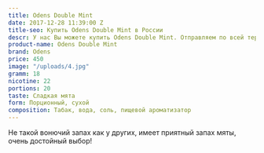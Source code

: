 ```yaml
---
title: Odens Double Mint
date: 2017-12-28 11:39:00 Z
title-seo: Купить Odens Double Mint в России
descr: У нас Вы можете купить Odens Double Mint. Отправляем по всей территории России.
product-name: Odens Double Mint
brand: Odens
price: 450
image: "/uploads/4.jpg"
gramm: 18
nicotine: 22
portions: 20
taste: Сладкая мята
form: Порционный, сухой
composition: Табак, вода, соль, пищевой ароматизатор
---
```


Не такой вонючий запах как у других, имеет приятный запах мяты, очень достойный выбор!